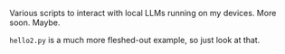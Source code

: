Various scripts to interact with local LLMs running on my devices. More soon. Maybe.

`hello2.py` is a much more fleshed-out example, so just look at that.